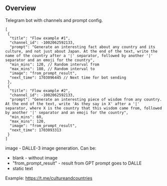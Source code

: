 ## Overview

Telegram bot with channels and prompt config.

```
[
 {
  "title": "Flow example #1",
  "channel_id": -1002062592133,
  "prompt": "Generate an interesting fact about any country and its culture, and not just about Japan. At the end of the text, write the name of the country after a '|' separator, followed by another '|' separator and an emoji for the country",
  "min_mins": 120, // Random interval from
  "max_mins": 180, // Random interval to
  "image": "from_prompt_result",
  "next_time": 1703096445 // Next time for bot sending
 },
 {
  "title": "Flow example #2",
  "channel_id": -1002062592133,
  "prompt": "Generate an interesting piece of wisdom from any country. At the end of the text, write 'As they say in X' after a '|' separator, where X is the country that this wisdom came from, followed by another '|' separator and an emoji for the country",
  "min_mins": 60,
  "max_mins": 120,
  "image": "from_prompt_result",
  "next_time": 1703093313
 }
]
```

image - DALLE-3 image generation. Can be:

- blank - without image
- "from_prompt_result" - result from GPT prompt goes to DALLE
- static text  

Example: https://t.me/cultureandcountries
